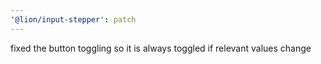 ```yaml
---
'@lion/input-stepper': patch
---
```


fixed the button toggling so it is always toggled if relevant values change
